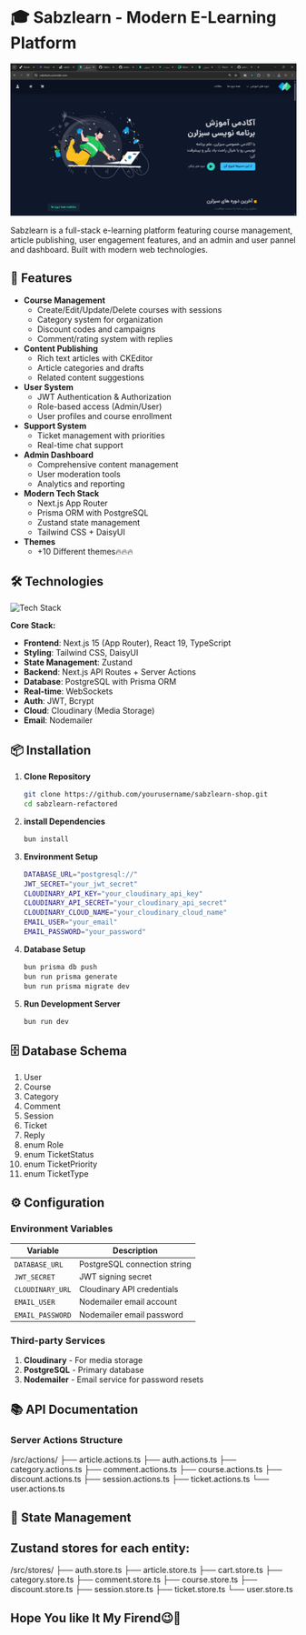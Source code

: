 # 🎓 Sabzlearn - Modern E-Learning Platform

![Project Screenshot](/public/project-demo.png)

Sabzlearn is a full-stack e-learning platform featuring course management, article publishing, user engagement features, and an admin and user pannel and dashboard. Built with modern web technologies.

## 🚀 Features

- **Course Management**
  - Create/Edit/Update/Delete courses with sessions
  - Category system for organization
  - Discount codes and campaigns
  - Comment/rating system with replies
- **Content Publishing**
  - Rich text articles with CKEditor
  - Article categories and drafts
  - Related content suggestions
- **User System**
  - JWT Authentication & Authorization
  - Role-based access (Admin/User)
  - User profiles and course enrollment
- **Support System**
  - Ticket management with priorities
  - Real-time chat support
- **Admin Dashboard**
  - Comprehensive content management
  - User moderation tools
  - Analytics and reporting
- **Modern Tech Stack**
  - Next.js App Router
  - Prisma ORM with PostgreSQL
  - Zustand state management
  - Tailwind CSS + DaisyUI
- **Themes**
  - +10 Different themes🔥🔥🔥

## 🛠️ Technologies

![Tech Stack](https://skillicons.dev/icons?i=nextjs,react,ts,tailwind,prisma,postgres,nodejs,docker,bun)

**Core Stack:**

- **Frontend**: Next.js 15 (App Router), React 19, TypeScript
- **Styling**: Tailwind CSS, DaisyUI
- **State Management**: Zustand
- **Backend**: Next.js API Routes + Server Actions
- **Database**: PostgreSQL with Prisma ORM
- **Real-time**: WebSockets
- **Auth**: JWT, Bcrypt
- **Cloud**: Cloudinary (Media Storage)
- **Email**: Nodemailer

## 📦 Installation

1. **Clone Repository**
   ```bash
   git clone https://github.com/yourusername/sabzlearn-shop.git
   cd sabzlearn-refactored
   ```
2. **install Dependencies**
   ```bash
   bun install
   ```
3. **Environment Setup**
   ```bash
   DATABASE_URL="postgresql://"
   JWT_SECRET="your_jwt_secret"
   CLOUDINARY_API_KEY="your_cloudinary_api_key"
   CLOUDINARY_API_SECRET="your_cloudinary_api_secret"
   CLOUDINARY_CLOUD_NAME="your_cloudinary_cloud_name"
   EMAIL_USER="your_email"
   EMAIL_PASSWORD="your_password"
   ```
4. **Database Setup**
   ```bash
   bun prisma db push
   bun run prisma generate
   bun run prisma migrate dev
   ```
5. **Run Development Server**
   ```bash
   bun run dev
   ```

## 🗄️ Database Schema
1. User
2. Course
3. Category
4. Comment
5. Session
6. Ticket
7. Reply
8. enum Role
9. enum TicketStatus
10. enum TicketPriority
11. enum TicketType

## ⚙️ Configuration

### Environment Variables

| Variable           | Description                     |
|--------------------|---------------------------------|
| `DATABASE_URL`     | PostgreSQL connection string    |
| `JWT_SECRET`       | JWT signing secret              |
| `CLOUDINARY_URL`   | Cloudinary API credentials      |
| `EMAIL_USER`       | Nodemailer email account        |
| `EMAIL_PASSWORD`   | Nodemailer email password       |

### Third-party Services
1. **Cloudinary** - For media storage
2. **PostgreSQL** - Primary database
3. **Nodemailer** - Email service for password resets

## 📚 API Documentation

### Server Actions Structure

/src/actions/
├── article.actions.ts
├── auth.actions.ts
├── category.actions.ts
├── comment.actions.ts
├── course.actions.ts
├── discount.actions.ts
├── session.actions.ts
├── ticket.actions.ts
└── user.actions.ts

## 🧠 State Management

## Zustand stores for each entity:

/src/stores/
├── auth.store.ts
├── article.store.ts
├── cart.store.ts
├── category.store.ts
├── comment.store.ts
├── course.store.ts
├── discount.store.ts
├── session.store.ts
├── ticket.store.ts
└── user.store.ts


## Hope You like It My Firend😉🩷